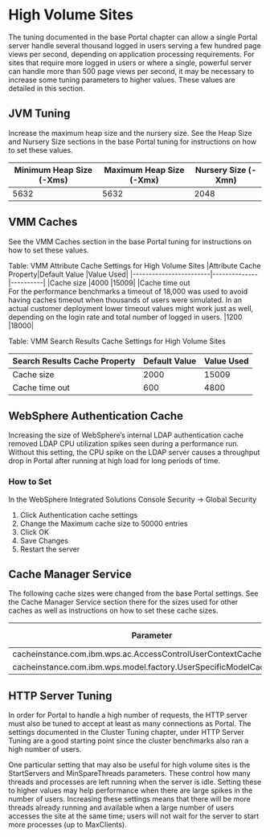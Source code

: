 # High Volume Sites

The tuning documented in the base Portal chapter can allow a single Portal server handle several thousand
logged in users serving a few hundred page views per second, depending on application processing
requirements. For sites that require more logged in users or where a single, powerful server can handle
more than 500 page views per second, it may be necessary to increase some tuning parameters to higher
values. These values are detailed in this section.

## JVM Tuning
Increase the maximum heap size and the nursery size. See the Heap Size and Nursery Size sections in the
base Portal tuning for instructions on how to set these values.

|Minimum Heap Size (-Xms)|Maximum Heap Size (-Xmx) |Nursery Size (-Xmn)|
|------------------------|-------------------------|-------------------|
|5632| 5632| 2048|

## VMM Caches
See the VMM Caches section in the base Portal tuning for instructions on how to set these values.

Table: VMM Attribute Cache Settings for High Volume Sites
|Attribute Cache Property|Default Value |Value Used|
|------------------------|--------------|----------|
|Cache size |4000 |15009|
|Cache time out <br>For the performance benchmarks a timeout of 18,000 was used to avoid having
caches timeout when thousands of users were simulated. In an actual customer
deployment lower timeout values might work just as well, depending on the login
rate and total number of logged in users. |1200 |18000|

Table: VMM Search Results Cache Settings for High Volume Sites

|Search Results Cache Property|Default Value |Value Used|
|-----------------------------|--------------|----------|
|Cache size |2000 |15009|
|Cache time out |600 |4800|

## WebSphere Authentication Cache
Increasing the size of WebSphere’s internal LDAP authentication cache removed LDAP CPU utilization
spikes seen during a performance run. Without this setting, the CPU spike on the LDAP server causes a
throughput drop in Portal after running at high load for long periods of time.

### How to Set
In the WebSphere Integrated Solutions Console
Security -> Global Security
1. Click Authentication cache settings
2. Change the Maximum cache size to 50000 entries
3. Click OK
4. Save Changes
5. Restart the server

## Cache Manager Service
The following cache sizes were changed from the base Portal settings. See the Cache Manager Service
section there for the sizes used for other caches as well as instructions on how to set these cache sizes.

|Parameter |Default Value |Value Used|
|----------|--------------|----------|
|cacheinstance.com.ibm.wps.ac.AccessControlUserContextCache.size |6000 |8403|
|cacheinstance.com.ibm.wps.model.factory.UserSpecificModelCache.size |6000 |8403|

## HTTP Server Tuning
In order for Portal to handle a high number of requests, the HTTP server must also be tuned to accept at
least as many connections as Portal. The settings documented in the Cluster Tuning chapter, under HTTP
Server Tuning are a good starting point since the cluster benchmarks also ran a high number of users.

One particular setting that may also be useful for high volume sites is the StartServers and
MinSpareThreads parameters. These control how many threads and processes are left running when the
server is idle. Setting these to higher values may help performance when there are large spikes in the
number of users. Increasing these settings means that there will be more threads already running and
available when a large number of users accesses the site at the same time; users will not wait for the server
to start more processes (up to MaxClients).

